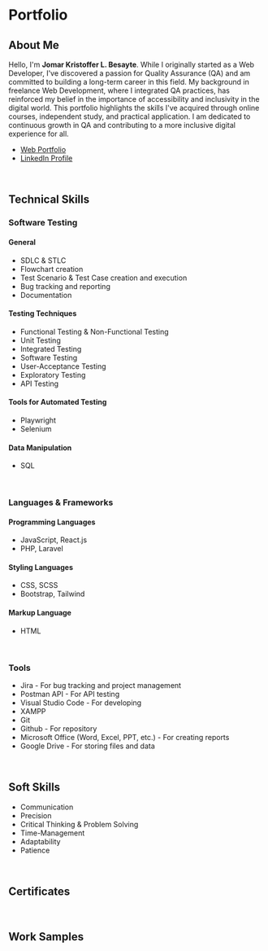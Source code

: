 # Portfolio

## About Me
Hello, I'm <b>Jomar Kristoffer L. Besayte</b>. While I originally started as a Web Developer, I've discovered a passion for Quality Assurance (QA) and am committed to building a long-term career in this field. My background in freelance Web Development, where I integrated QA practices, has reinforced my belief in the importance of accessibility and inclusivity in the digital world. This portfolio highlights the skills I've acquired through online courses, independent study, and practical application. I am dedicated to continuous growth in QA and contributing to a more inclusive digital experience for all.

* [Web Portfolio](https://www.linkedin.com/in/jomar-kristoffer-besayte-587256312/)  
* [LinkedIn Profile](https://www.linkedin.com/in/jomar-kristoffer-besayte-587256312/)
<br>

## Technical Skills
### Software Testing
#### General
* SDLC & STLC
* Flowchart creation
* Test Scenario & Test Case creation and execution
* Bug tracking and reporting
* Documentation  

#### Testing Techniques
* Functional Testing & Non-Functional Testing
* Unit Testing
* Integrated Testing
* Software Testing
* User-Acceptance Testing
* Exploratory Testing
* API Testing
  
#### Tools for Automated Testing
* Playwright
* Selenium

#### Data Manipulation
* SQL
<br>

### Languages & Frameworks
#### Programming Languages
* JavaScript, React.js
* PHP, Laravel 

#### Styling Languages
* CSS, SCSS
* Bootstrap, Tailwind 

#### Markup Language
* HTML
<br>

### Tools
* Jira - For bug tracking and project management
* Postman API - For API testing
* Visual Studio Code - For developing
* XAMPP
* Git
* Github - For repository
* Microsoft Office (Word, Excel, PPT, etc.) - For creating reports
* Google Drive - For storing files and data
<br>

## Soft Skills
* Communication
* Precision
* Critical Thinking & Problem Solving
* Time-Management
* Adaptability
* Patience
<br>

## Certificates
<br>

## Work Samples
